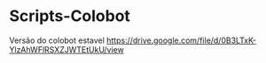 # Scripts-Colobot

Versão do colobot estavel
https://drive.google.com/file/d/0B3LTxK-YlzAhWFlRSXZJWTEtUkU/view
